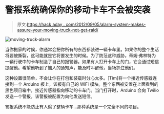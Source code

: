 # 警报系统确保你的移动卡车不会被突袭

> 原文:[https://hack aday . com/2012/09/05/alarm-system-makes-assure-your-moving-truck-not-get-raid/](https://hackaday.com/2012/09/05/alarm-system-makes-sure-your-moving-truck-doesnt-get-raided/)

![](../Images/a55389cceeddf760f19f1c2b0c1ab797.png "moving-truck-alarm")

当你搬家的时候，你通常会把你所有的东西都装进一辆卡车里。如果你的整个生活将要被撕裂，这可能就是它将要发生的时候。为了防范这种威胁，蒂姆·弗林特为一辆行驶中的卡车制造了自己的报警器。如果有人打开卡车上的门，它会通过短信提醒他。希望他听到了恼人的通知声，能及时叫醒他，当场抓住他们。

这种设置很简单，不会让你在打包和装载时分心太多。[Tim]将一个接近传感器连接到一个 Arduino 板上，该板有自己的 WiFi 模块。整个东西被安置在上面看到的黑色项目箱中，接近传感器指向移动的卡车门。当门打开时，Arduino 会向 Twilio 发送一个警报，该警报被配置为向他发送短信。

警报系统不能防止有人偷了整辆卡车…那种系统是一个完全不同的项目。